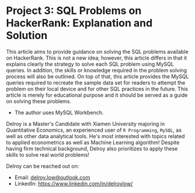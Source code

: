 # Project 3: SQL Problems on HackerRank: Explanation and Solution 

This article aims to provide guidance on solving the SQL problems available on HackerRank. This is not a new idea; however, this article differs in that it explains clearly the strategy to solve each SQL problem using MySQL queries. In addition, the skills or knowledge required in the problem solving process will also be outlined. On top of that, this article provides the MySQL queries required to recreate the sample data set for readers to attempt the problem on their local device and for other SQL practices in the future. This article is merely for educational purpose and it should be served as a guide on solving these problems. 

  * The author uses MySQL Workbench.
  
Delroy is a Master's Candidate with Xiamen University majoring in Quantitative Economics, an experienced user of `R Programming`, `MySQL`, as well as other data analytical tools. He's most interested with topics related to applied econometrics as well as Machine Learning algorithm! Despite having firm technical background, Delroy also prioritizes to apply these skills to solve real world problems! 

Delroy can be reached out on:
 
 * Email: delroy.low@outlook.com
 * LinkedIn: https://www.linkedin.com/in/delroylow/
